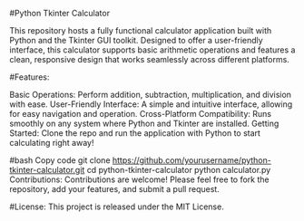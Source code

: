 #Python Tkinter Calculator

This repository hosts a fully functional calculator application built with Python and the Tkinter GUI toolkit. Designed to offer a user-friendly interface, this calculator supports basic arithmetic operations and features a clean, responsive design that works seamlessly across different platforms.

#Features:

Basic Operations: Perform addition, subtraction, multiplication, and division with ease.
User-Friendly Interface: A simple and intuitive interface, allowing for easy navigation and operation.
Cross-Platform Compatibility: Runs smoothly on any system where Python and Tkinter are installed.
Getting Started:
Clone the repo and run the application with Python to start calculating right away!

#bash
Copy code
git clone https://github.com/yourusername/python-tkinter-calculator.git
cd python-tkinter-calculator
python calculator.py
Contributions:
Contributions are welcome! Please feel free to fork the repository, add your features, and submit a pull request.

#License:
This project is released under the MIT License.
